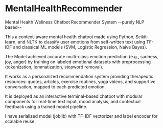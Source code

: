 # MentalHealthRecommender
Mental Health Wellness Chatbot Recommender System --purely NLP based--

This a context-aware mental health chatbot made using Python, Scikit-learn, and NLTK to classify user emotions from self-written text using TF-IDF and classical ML models (SVM, Logistic Regression, Naive Bayes).

The Model achieved accurate multi-class emotion prediction (e.g., sadness, joy, anger) by training on labeled emotional datasets with preprocessing (tokenization, lemmatization, stopword removal).

It works as a personalized recommendation system providing therapeutic resources: quotes, articles, exercise routines, yoga videos, and supportive conversation, mapped to each predicted emotion.

It is deployed as an interactive terminal-based chatbot with modular components for real-time text input, mood analysis, and contextual feedback using a trained model pipeline.

I have serialized model (joblib) with TF-IDF vectorizer and label encoder for scalable reuse.
